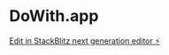 # DoWith.app

[Edit in StackBlitz next generation editor ⚡️](https://stackblitz.com/~/github.com/itayozari/DoWith.app)